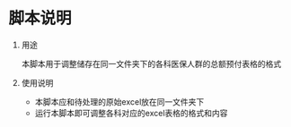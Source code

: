 # 脚本说明

1. 用途

   本脚本用于调整储存在同一文件夹下的各科医保人群的总额预付表格的格式

2. 使用说明

   - 本脚本应和待处理的原始excel放在同一文件夹下
   - 运行本脚本即可调整各科对应的excel表格的格式和内容

